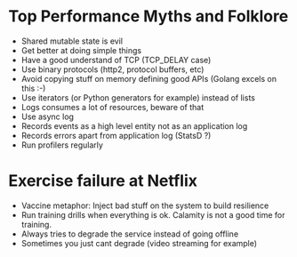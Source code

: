 # Top Performance Myths and Folklore

* Shared mutable state is evil
* Get better at doing simple things
* Have a good understand of TCP (TCP\_DELAY case)
* Use binary protocols (http2, protocol buffers, etc)
* Avoid copying stuff on memory defining good APIs (Golang excels on this :-)
* Use iterators (or Python generators for example) instead of lists
* Logs consumes a lot of resources, beware of that
* Use async log
* Records events as a high level entity not as an application log
* Records errors apart from application log (StatsD ?)
* Run profilers regularly


# Exercise failure at Netflix

* Vaccine metaphor: Inject bad stuff on the system to build resilience
* Run training drills when everything is ok. Calamity is not a good time for training.
* Always tries to degrade the service instead of going offline
* Sometimes you just cant degrade (video streaming for example)
